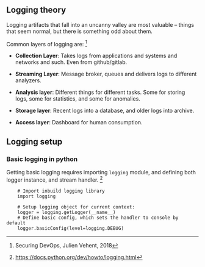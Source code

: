 ## Logging theory

Logging artifacts that fall into an uncanny valley are most valuable – things that seem normal, but there is something odd about them.

Common layers of logging are: [^Securing_DevOps]

- **Collection Layer**:
  Takes logs from applications and systems and networks and such. Even from github/gitlab.

- **Streaming Layer**:
  Message broker, queues and delivers logs to different analyzers.

- **Analysis layer**:
  Different things for different tasks. Some for storing logs, some for statistics, and some for anomalies.

- **Storage layer**:
  Recent logs into a database, and older logs into archive.

- **Access layer**:
  Dashboard for human consumption.

## Logging setup

### Basic logging in python

Getting basic logging requires importing `logging` module, and defining both logger instance, and stream handler. [^logging]
```
    # Import inbuild logging library
    import logging

    # Setup logging object for current context:
    logger = logging.getLogger(__name__)
    # Define basic config, which sets the handler to console by default
    logger.basicConfig(level=logging.DEBUG)
```



[^Securing_DevOps]: Securing DevOps, Julien Vehent, 2018
[^logging]: https://docs.python.org/dev/howto/logging.html